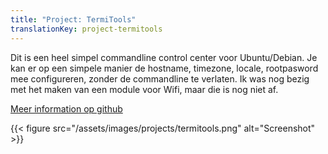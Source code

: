```yaml
---
title: "Project: TermiTools"
translationKey: project-termitools
---
```


Dit is een heel simpel commandline control center voor Ubuntu/Debian. Je kan er op een simpele manier de hostname, timezone, locale, rootpasword mee configureren, zonder de commandline te verlaten. Ik was nog bezig met het maken van een module voor Wifi, maar die is nog niet af.

[Meer information op github](https://github.com/RobinBoers/termitools)

{{< figure src="/assets/images/projects/termitools.png" alt="Screenshot" >}}
